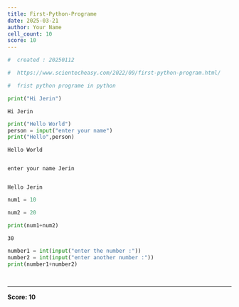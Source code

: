 ```yaml
---
title: First-Python-Programe
date: 2025-03-21
author: Your Name
cell_count: 10
score: 10
---
```


```python
#  created : 20250112
```


```python
#  https://www.scientecheasy.com/2022/09/first-python-program.html/
```


```python
#  frist python programe in python 

```


```python
print("Hi Jerin")
```

    Hi Jerin



```python
print("Hello World")
person = input("enter your name")
print("Hello",person)
```

    Hello World


    enter your name Jerin


    Hello Jerin



```python
num1 = 10 

num2 = 20 

```


```python
print(num1+num2)
```

    30



```python
number1 = int(input("enter the number :"))
number2 = int(input("enter another number :"))
print(number1+number2)
```


```python

```


```python

```


---
**Score: 10**